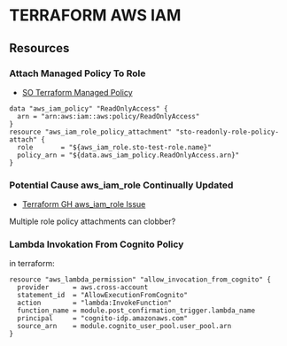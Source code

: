 # TERRAFORM AWS IAM

## Resources

### Attach Managed Policy To Role

- [SO Terraform Managed Policy](https://stackoverflow.com/questions/45002292/terraform-correct-way-to-attach-aws-managed-policies-to-a-role)

```hcl
data "aws_iam_policy" "ReadOnlyAccess" {
  arn = "arn:aws:iam::aws:policy/ReadOnlyAccess"
}
resource "aws_iam_role_policy_attachment" "sto-readonly-role-policy-attach" {
  role       = "${aws_iam_role.sto-test-role.name}"
  policy_arn = "${data.aws_iam_policy.ReadOnlyAccess.arn}"
}
```

### Potential Cause aws_iam_role Continually Updated

- [Terraform GH aws_iam_role Issue](https://github.com/hashicorp/terraform/issues/11873)

Multiple role policy attachments can clobber?

### Lambda Invokation From Cognito Policy

in terraform:

```hcl
resource "aws_lambda_permission" "allow_invocation_from_cognito" {
  provider      = aws.cross-account
  statement_id  = "AllowExecutionFromCognito"
  action        = "lambda:InvokeFunction"
  function_name = module.post_confirmation_trigger.lambda_name
  principal     = "cognito-idp.amazonaws.com"
  source_arn    = module.cognito_user_pool.user_pool.arn
}
```
